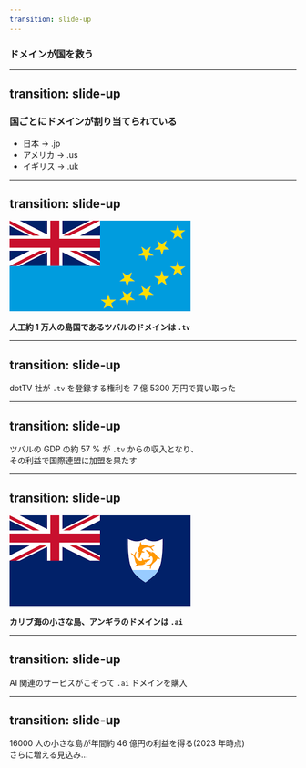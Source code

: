 ```yaml
---
transition: slide-up
---
```


### ドメインが国を救う

---
transition: slide-up
---

### 国ごとにドメインが割り当てられている

- 日本 -> .jp
- アメリカ -> .us
- イギリス -> .uk


---
transition: slide-up
---

<img src="./01.png" className="w-[500px] h-auto mx-auto mb-20"/>

**人工約 1 万人の島国であるツバルのドメインは `.tv`**

---
transition: slide-up
---

dotTV 社が `.tv` を登録する権利を 7 億 5300 万円で買い取った

---
transition: slide-up
---

ツバルの GDP の約 57 % が `.tv` からの収入となり、
<br/>
その利益で国際連盟に加盟を果たす

---
transition: slide-up
---
<img src="./02.png" className="w-[500px] h-auto mx-auto mb-20"/>

**カリブ海の小さな島、アンギラのドメインは `.ai`**

---
transition: slide-up
---

AI 関連のサービスがこぞって `.ai` ドメインを購入

---
transition: slide-up
---

16000 人の小さな島が年間約 46 億円の利益を得る(2023 年時点)
<br/>
さらに増える見込み...
